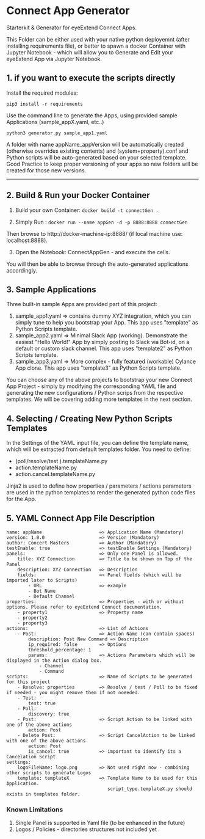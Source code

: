 # Connect App Generator
Starterkit & Generator for eyeExtend Connect Apps.   

This Folder can be either used with your native python deployemnt (after installing requirements file), or better to spawn a docker Container with Jupyter Notebook - which will allow you to Generate and Edit your eyeExtend App via Jupyter Notebook.

## 1. if you want to execute the scripts directly

Install the required modules:

 `pip3 install -r requirements`

Use the command line to generate the Apps, using provided sample Applications (sample_appX.yaml, etc..)

 `python3 generator.py sample_app1.yaml`

 A folder with name appName_appVersion will be automatically created (otherwise overrides existing contents) and (system+property).conf and Python scripts will be auto-generated based on your selected template. Good Practice to keep proper versioning of your apps so new folders will be created for those new versions.

- - - -

## 2. Build & Run your Docker Container

1. Build your own Container:
`docker build -t connectGen .`

2. Simply Run :
  `docker run --name appGen -d -p 8888:8888 connectGen`

 Then browse to http://docker-machine-ip:8888/ (if local machine use: localhost:8888).

3. Open the Notebook: ConnectAppGen - and execute the cells.

You will then be able to browse through the auto-generated applications accordingly.

## 3. Sample Applications

 Three built-in sample Apps are provided part of this project:

1. sample_app1.yaml => contains dummy XYZ integration, which you can simply tune to help you bootstrap your App. This app uses "template" as Python Scripts template.  
2. sample_app2.yaml => Minimal Slack App (working). Demonstrate the easiest "Hello World!" App by simply posting to Slack via Bot-id, on a default or custom slack channel. This app uses "template2" as Python Scripts template.
3. sample_app3.yaml => More complex - fully featured (workable) Cylance App clone. This app uses "template3" as Python Scripts template.

You can choose any of the above projects to bootstrap your new Connect App Project - simply by modifying the corresponding YAML file and generating the new configurations / Python scrips from the respective templates. We will be covering adding more templates in the next section.

## 4. Selecting / Creating New Python Scripts Templates

In the Settings of the YAML input file, you can define the template name, which will be extracted from default templates folder. You need to define:
  * (poll/resolve/test ).templateName.py
  * action.templateName.py
  * action.cancel.templateName.py

Jinja2 is used to define how properties / parameters / actions parameters are used in the python templates to render the generated python code files for the App.

## 5. YAML Connect App File Description

```
name: appName                     => Application Name (Mandatory)
version: 1.0.0                    => Version (Mandatory)
author: Concert Masters           => Author (Mandatory)
testEnable: true                  => testEnable Settings (Mandatory)
panels:                           => Only one Panel is allowed.
    title: XYZ Connection         => Title to be shown on Top of the Panel
    description: XYZ Connection   => Description
    fields:                       => Panel fields (which will be imported later to Scripts)
        - URL                     => example  
        - Bot Name                
        - Default Channel         
properties:                       => Properties - with or without options. Please refer to eyeExtend Connect documentation.  
    - property1                   => Property name
    - property2
    - property3
actions:                          => List of Actions  
    - Post:                       => Action Name (can contain spaces)
        description: Post New Command => Description
        ip_required: false        => Options
        threshold_percentage: 1
        params:                   => Actions Parameters which will be displayed in the Action dialog box.  
            - Channel
            - Command
scripts:                          => Name of Scripts to be generated for this project
    - Resolve: properties         => Resolve / test / Poll to be fixed if needed - you might remove them if not noeeded.
    - Test:
        test: true
    - Poll:
        discovery: true
    - Post:                       => Script Action to be linked with one of the above actions
        action: Post
    - Delete Post:                => Script CancelAction to be linked with one of the above actions
        action: Post
        is_cancel: true           => important to identify its a Cancelation Script  
settings:
    logoFileName: logo.png        => Not used right now - combining other scripts to generate Logos  
    template: templateX           => Template Name to be used for this Application.
                                     script_type.templateX.py should exists in templates folder.
```

### Known Limitations

 1. Single Panel is supported in Yaml file (to be enhanced in the future)
 2. Logos / Policies - directories structures not included yet . 

